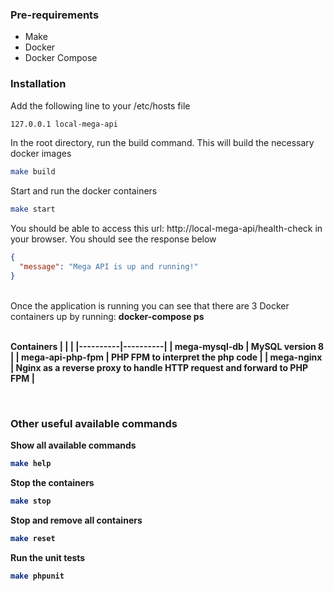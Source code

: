 ### Pre-requirements

- Make
- Docker
- Docker Compose

### Installation

Add the following line to your /etc/hosts file
```sh
127.0.0.1 local-mega-api
```

In the root directory, run the build command. This will build the necessary docker images

```sh
make build
```

Start and run the docker containers

```sh
make start
```

You should be able to access this url: http://local-mega-api/health-check in your browser. You should see the response below

```json
{
  "message": "Mega API is up and running!"
}
```

<br/>
Once the application is running you can see that there are 3 Docker containers up by running: <b>docker-compose ps<b/>
<br/>
<br/>

Containers
|  |  |
|----------|----------|
|   <b>mega-mysql-db</b>  |   MySQL version 8  |
|   <b>mega-api-php-fpm</b>  |   PHP FPM to interpret the php code |
|   <b>mega-nginx</b>  |   Nginx as a reverse proxy to handle HTTP request and forward to PHP FPM  |


<br/>

### Other useful available commands

Show all available commands

```sh
make help
```

Stop the containers

```sh
make stop
```

Stop and remove all containers

```sh
make reset
```

Run the unit tests

```sh
make phpunit
```
